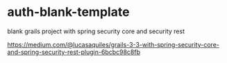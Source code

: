 # auth-blank-template
blank grails project with spring security core and security rest 

https://medium.com/@lucasaquiles/grails-3-3-with-spring-security-core-and-spring-security-rest-plugin-6bcbc98c8fb

